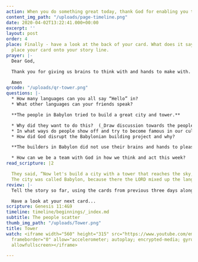 ```yaml
---
action: When you do something great today, thank God for enabling you to do it!
content_img_path: "/uploads/page-timeline.png"
date: 2020-04-02T13:22:41.000+00:00
excerpt: ''
layout: post
order: 4
place: Finally - have a look at the back of your card. What does it say? You can now
  place your card onto your story line.
prayer: |-
  Dear God,

  Thank you for giving us brains to think with and hands to make with. We want to use them to make your name great and to please you. Please help us.

  Amen
qrcode: "/uploads/qr-tower.png"
questions: |-
  * How many languages can you all say “Hello” in?
  * What other languages can your friends speak?

  **The people in Babylon tried to build a great city and tower.**

  * Why did they want to do this?  (_Draw discussion towards the people’s desire to make a name for themselves and become famous_.)
  * In what ways do people show off and try to become famous in our culture?
  * How did God disrupt the Babylonian building project and why?

  **The builders in Babylon did not use their brains and hands to please God.**

  * How can we be a team with God in how we think and act this week?
read_scripture: |2

  They said, “Now let's build a city with a tower that reaches the sky, so that we can make a name for ourselves and not be scattered all over the earth.”
  The city was called Babylon, because there the LORD mixed up the language of all the people, and from there he scattered them all over the earth.
review: |-
  Tell the story so far, using the cards from previous three days along the storyline.

  Have a look at your next card...
scripture: Genesis 11:4&9
timeline: timeline/beginnings/_index.md
subtitle: The people scatter
thumb_img_path: "/uploads/Tower.png"
title: Tower
watch: <iframe width="560" height="315" src="https://www.youtube.com/embed/CW-NXNzdZhM"
  frameborder="0" allow="accelerometer; autoplay; encrypted-media; gyroscope; picture-in-picture"
  allowfullscreen></iframe>

---
```

